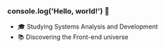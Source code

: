 ### console.log('Hello, world!') 👋

- 🎓 Studying Systems Analysis and Development
- 📚 Discovering the Front-end universe
